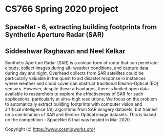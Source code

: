 # CS766 Spring 2020 project
## SpaceNet - 6, extracting building footprints from Synthetic Aperture Radar (SAR)
## Siddeshwar Raghavan and Neel Kelkar 

Synthetic Aperture Radar (SAR) is a unique form of radar that can penetrate clouds, collect images during all- weather conditions, and capture data during day and night. Overhead collects from SAR satellites could be particularly valuable in the quest to aid disaster response in instances where weather and cloud cover can obstruct traditional Electro-Optical (EO) sensors. However, despite these advantages, there is limited open data available to researchers to explore the effectiveness of SAR for such applications, particularly at ultra-high resolutions.
We focus on the problem to automatically extract building footprints with computer vision and artificial intelligence (AI) algorithms from SAR imagery datasets, but trained on a combination of SAR and Electro-Optical image datasets. This is based on the competition - SpaceNet 6 that was hosted in Mar 2020. 



Copyright (c) https://www.cosmiqworks.org/ 


